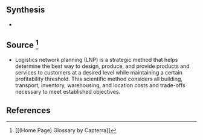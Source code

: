 ## Synthesis
- 
## Source [^1]
- Logistics network planning (LNP) is a strategic method that helps determine the best way to design, produce, and provide products and services to customers at a desired level while maintaining a certain profitability threshold. This scientific method considers all building, transport, inventory, warehousing, and location costs and trade-offs necessary to meet established objectives.
## References

[^1]: [[(Home Page) Glossary by Capterra]]